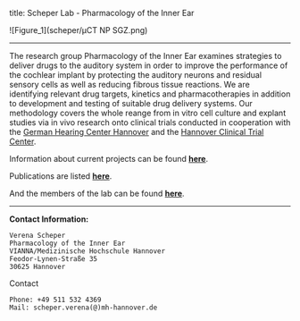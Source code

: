 title: Scheper Lab - Pharmacology of the Inner Ear

![Figure_1](scheper/µCT NP SGZ.png)
***

The research group Pharmacology of the Inner Ear examines strategies to deliver drugs to the auditory system in order to improve the performance of the cochlear implant by protecting the auditory neurons and residual sensory cells as well as reducing fibrous tissue reactions. We are identifying relevant drug targets, kinetics and pharmacotherapies in addition to development and testing of suitable drug delivery systems. Our methodology covers the whole reange from in vitro cell culture and explant studies via in vivo research onto clinical trials conducted in cooperation with the [German Hearing Center Hannover](http://www.hoerzentrum-hannover.de/) and the [Hannover Clinical Trial Center](http://www.clinical-trial-center.de/). 


Information about current projects can be found [**here**](scheper/projects.html).

Publications are listed [**here**](scheper/publications.html).

And the members of the lab can be found [**here**](scheper/staff.html).


***

**Contact Information:**


    Verena Scheper
    Pharmacology of the Inner Ear
    VIANNA/Medizinische Hochschule Hannover
    Feodor-Lynen-Straße 35
    30625 Hannover

Contact

    Phone: +49 511 532 4369
    Mail: scheper.verena(@)mh-hannover.de



